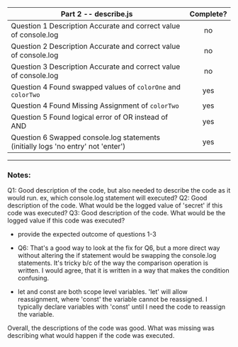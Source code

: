 | Part 2 -- describe.js                                                             | Complete? |
| --------------------------------------------------------------------------------- | :-------: |
| Question 1 Description Accurate and correct value of console.log                  |    no     |
| Question 2 Description Accurate and correct value of console.log                  |    no     |
| Question 3 Description Accurate and correct value of console.log                  |    no     |
| Question 4 Found swapped values of `colorOne` and `colorTwo`                      |    yes    |
| Question 4 Found Missing Assignment of `colorTwo`                                 |    yes    |
| Question 5 Found logical error of OR instead of AND                               |    yes    |
| Question 6 Swapped console.log statements (initially logs 'no entry' not 'enter') |    yes    |

---

### Notes:

Q1: Good description of the code, but also needed to describe the code as it would run. ex, which console.log statement will executed? Q2: Good description of the code. What would be the logged value of 'secret' if this code was executed? Q3: Good description of the code. What would be the logged value if this code was executed?

- provide the expected outcome of questions 1-3

- Q6: That's a good way to look at the fix for Q6, but a more direct way without altering the if statement would be swapping the console.log statements. It's tricky b/c of the way the comparison operation is written. I would agree, that it is written in a way that makes the condition confusing.

- let and const are both scope level variables. 'let' will allow reassignment, where 'const' the variable cannot be reassigned. I typically declare variables with 'const' until I need the code to reassign the variable.

Overall, the descriptions of the code was good. What was missing was describing what would happen if the code was executed.
